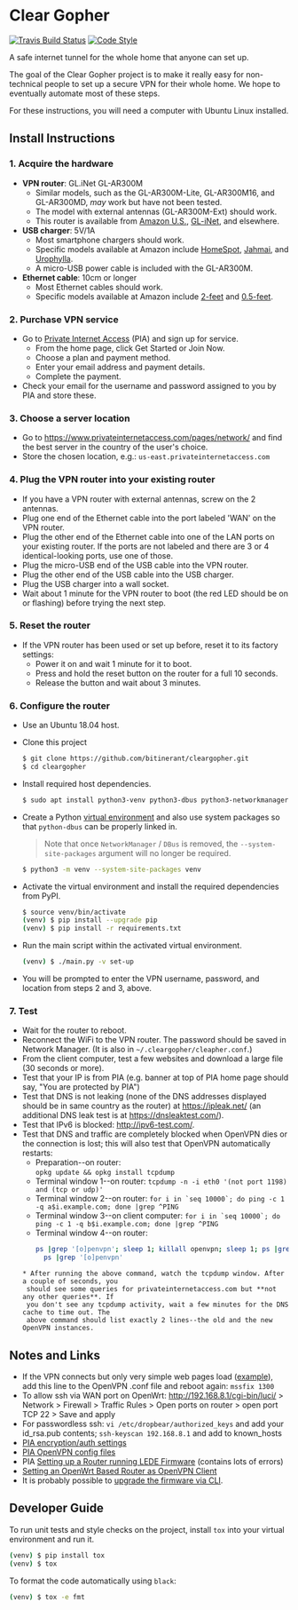 # Clear Gopher

[![Travis Build Status][travis-build-status-svg]][travis-build-status] 
[![Code Style][black-code-style-svg]][black-code-style]

A safe internet tunnel for the whole home that anyone can set up.

The goal of the Clear Gopher project is to make it really easy for non-technical people to set up
a secure VPN for their whole home. We hope to eventually automate most of these steps.

For these instructions, you will need a computer with Ubuntu Linux installed.

## Install Instructions

### 1. Acquire the hardware
* **VPN router**:  GL.iNet GL-AR300M
	* Similar models, such as the GL-AR300M-Lite, GL-AR300M16, and GL-AR300MD, *may* work but 
	  have not been tested.
	* The model with external antennas (GL-AR300M-Ext) should work.
	* This router is available from [Amazon U.S.](https://amzn.com/B01K6MHRJI), 
	  [GL-iNet](https://www.gl-inet.com/ar300m/), and elsewhere.
* **USB charger**:  5V/1A
	* Most smartphone chargers should work.
	* Specific models available at Amazon include [HomeSpot](https://amzn.com/B073VLTFQV), 
	  [Jahmai](https://amzn.com/B06XGCZ18T), and [Urophylla](https://amzn.com/B072XK4DP5).
	* A micro-USB power cable is included with the GL-AR300M.
* **Ethernet cable**:  10cm or longer
	* Most Ethernet cables should work.
	* Specific models available at Amazon include [2-feet](https://amzn.com/B002RBECAE) and 
	  [0.5-feet](https://amzn.com/B00ACR5LNC).


### 2. Purchase VPN service
* Go to [Private Internet Access](https://www.privateinternetaccess.com/) (PIA) and sign up for 
  service.
	* From the home page, click Get Started or Join Now.
	* Choose a plan and payment method.
	* Enter your email address and payment details.
	* Complete the payment.
* Check your email for the username and password assigned to you by PIA and store these.


### 3. Choose a server location
* Go to <https://www.privateinternetaccess.com/pages/network/> and find the best server in the 
  country of the user's choice.
* Store the chosen location, e.g.:  ``us-east.privateinternetaccess.com``


### 4. Plug the VPN router into your existing router
* If you have a VPN router with external antennas, screw on the 2 antennas.
* Plug one end of the Ethernet cable into the port labeled 'WAN' on the VPN router.
* Plug the other end of the Ethernet cable into one of the LAN ports on your existing router. If 
  the ports are not labeled and there are 3 or 4 identical-looking ports, use one of those.
* Plug the micro-USB end of the USB cable into the VPN router.
* Plug the other end of the USB cable into the USB charger.
* Plug the USB charger into a wall socket.
* Wait about 1 minute for the VPN router to boot (the red LED should be on or flashing) before 
  trying the next step.


### 5. Reset the router
* If the VPN router has been used or set up before, reset it to its factory settings:
	* Power it on and wait 1 minute for it to boot.
	* Press and hold the reset button on the router for a full 10 seconds.
	* Release the button and wait about 3 minutes.


### 6. Configure the router

* Use an Ubuntu 18.04 host.

* Clone this project
    
    ```bash
    $ git clone https://github.com/bitinerant/cleargopher.git
    $ cd cleargopher
    ```

* Install required host dependencies.

    ```bash
    $ sudo apt install python3-venv python3-dbus python3-networkmanager
    ```

* Create a Python [virtual environment](https://docs.python.org/3/library/venv.html) and also 
  use system packages so that `python-dbus` can be properly linked in.

    > Note that once `NetworkManager` / `DBus` is removed, the `--system-site-packages` argument 
    will no longer be required.

    ```bash
    $ python3 -m venv --system-site-packages venv
    ```

* Activate the virtual environment and install the required dependencies from PyPI.

    ```bash
    $ source venv/bin/activate
    (venv) $ pip install --upgrade pip
    (venv) $ pip install -r requirements.txt
    ```

* Run the main script within the activated virtual environment.

    ```bash
    (venv) $ ./main.py -v set-up
    ```

* You will be prompted to enter the VPN username, password, and location from steps 2 and 3, above.

### 7. Test
* Wait for the router to reboot.
* Reconnect the WiFi to the VPN router. The password should be saved in Network Manager. 
  (It is also in ``~/.cleargopher/cleapher.conf``.)
* From the client computer, test a few websites and download a large file (30 seconds or more).
* Test that your IP is from PIA (e.g. banner at top of PIA home page should say, "You are 
  protected by PIA")
* Test that DNS is not leaking (none of the DNS addresses displayed should be in same country 
  as the router) at <https://ipleak.net/> (an additional DNS leak test is at 
  <https://dnsleaktest.com/>).
* Test that IPv6 is blocked:  <http://ipv6-test.com/>.
* Test that  DNS and traffic are completely blocked when OpenVPN dies or the connection is lost; 
  this will also test that OpenVPN automatically restarts:
	* Preparation--on router:  
	  ``opkg update && opkg install tcpdump``
	* Terminal window 1--on router: 
	  ``tcpdump -n -i eth0 '(not port 1198) and (tcp or udp)'``
	* Terminal window 2--on router: 
	  ``for i in `seq 10000`; do ping -c 1 -q a$i.example.com; done |grep ^PING``
	* Terminal window 3--on client computer: 
	  ``for i in `seq 10000`; do ping -c 1 -q b$i.example.com; done |grep ^PING``
	* Terminal window 4--on router: 
	  ```bash
	  ps |grep '[o]penvpn'; sleep 1; killall openvpn; sleep 1; ps |grep '[o]penvpn'; sleep 10; \
        ps |grep '[o]penvpn'
     ```
	* After running the above command, watch the tcpdump window. After a couple of seconds, you 
	  should see some queries for privateinternetaccess.com but **not any other queries**. If 
	  you don't see any tcpdump activity, wait a few minutes for the DNS cache to time out. The 
	  above command should list exactly 2 lines--the old and the new OpenVPN instances.

## Notes and Links
* If the VPN connects but only very simple web pages load ([example](http://www.neverhttps.com/)), 
  add this line to the OpenVPN .conf file and reboot again:  ``mssfix 1300``
* To allow ssh via WAN port on OpenWrt:  <http://192.168.8.1/cgi-bin/luci/> > Network > 
  Firewall > Traffic Rules > Open ports on router > open port TCP 22 > Save and apply
* For passwordless ssh:  ``vi /etc/dropbear/authorized_keys`` and add your id_rsa.pub contents; 
  ``ssh-keyscan 192.168.8.1`` and add to known_hosts
* [PIA encryption/auth settings](https://helpdesk.privateinternetaccess.com/hc/en-us/articles/225274288-Which-encryption-auth-settings-should-I-use-for-ports-on-your-gateways-)
* [PIA OpenVPN config files](https://helpdesk.privateinternetaccess.com/hc/en-us/articles/218984968-What-is-the-difference-between-the-OpenVPN-config-files-on-your-website-)
* PIA [Setting up a Router running LEDE Firmware](https://helpdesk.privateinternetaccess.com/hc/en-us/articles/115005760646-Setting-up-a-Router-running-LEDE-Firmware) 
  (contains lots of errors)
* [Setting an OpenWrt Based Router as OpenVPN Client](https://github.com/StreisandEffect/streisand/wiki/Setting-an-OpenWrt-Based-Router-as-OpenVPN-Client)
* It is probably possible to [upgrade the firmware via CLI](https://forum.lede-project.org/t/a-rough-writeup-for-the-commandline-firmware-upgrade-wikipage/464).

## Developer Guide


To run unit tests and style checks on the project, install `tox` into your virtual
environment and run it.

```bash
(venv) $ pip install tox
(venv) $ tox
```

To format the code automatically using `black`:

```bash
(venv) $ tox -e fmt
```

<!-- Badges -->
[travis-build-status]: https://travis-ci.org/bitinerant/cleargopher
[travis-build-status-svg]: https://travis-ci.org/bitinerant/cleargopher.svg?branch=master
[black-code-style]: https://github.com/ambv/black
[black-code-style-svg]: https://img.shields.io/badge/code%20style-black-000000.svg